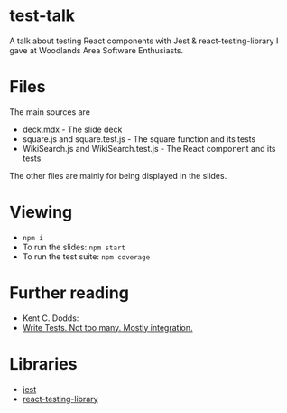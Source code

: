 # test-talk

A talk about testing React components with Jest & react-testing-library
I gave at Woodlands Area Software Enthusiasts.

# Files

The main sources are

- deck.mdx - The slide deck
- square.js and square.test.js - The square function and its tests
- WikiSearch.js and WikiSearch.test.js - The React component and its tests

The other files are mainly for being displayed in the slides.

# Viewing

- `npm i`
- To run the slides: `npm start`
- To run the test suite: `npm coverage`

# Further reading

- Kent C. Dodds:
- [Write Tests. Not too many. Mostly integration.](https://blog.kentcdodds.com/write-tests-not-too-many-mostly-integration-5e8c7fff591c)

# Libraries
- [jest](https://github.com/facebook/jest)
- [react-testing-library](https://github.com/kentcdodds/react-testing-library)
